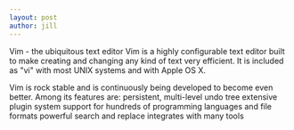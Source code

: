 ```yaml
---
layout: post
author: jill
---
```

Vim - the ubiquitous text editor
Vim is a highly configurable text editor built to make creating and changing any kind of text very efficient. It is included as "vi" with most UNIX systems and with Apple OS X.

Vim is rock stable and is continuously being developed to become even better. Among its features are:
persistent, multi-level undo tree
extensive plugin system
support for hundreds of programming languages and file formats
powerful search and replace
integrates with many tools
